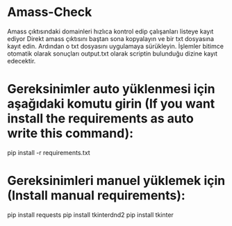 # Amass-Check
Amass çıktısındaki domainleri hızlıca kontrol edip çalışanları listeye kayıt ediyor
Direkt amass çıktısını baştan sona kopyalayın ve bir txt dosyasına kayıt edin. Ardından o txt dosyasını uygulamaya sürükleyin. 
İşlemler bitimce otomatik olarak sonuçları output.txt olarak scriptin bulunduğu dizine kayıt edecektir.


# Gereksinimler auto yüklenmesi için aşağıdaki komutu girin (If you want install the requirements as auto  write this command):
pip install -r requirements.txt

# Gereksinimleri manuel yüklemek için (Install manual requirements):
pip install requests
pip install tkinterdnd2
pip install tkinter

